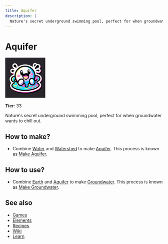 ```yaml
---
title: Aquifer
description: |
  Nature's secret underground swimming pool, perfect for when groundwater wants to chill out.
---
```

# Aquifer

![](../images/item.aquifer.png)

**Tier**: 33

Nature's secret underground swimming pool, perfect for when groundwater wants to chill out.

## How to make?

* Combine [Water](/wiki/elements/water) and [Watershed](/wiki/elements/watershed) to make [Aquifer](/wiki/elements/aquifer). This process is known as [Make Aquifer](/wiki/recipes/make-aquifer).

## How to use?

* Combine [Earth](/wiki/elements/earth) and [Aquifer](/wiki/elements/aquifer) to make [Groundwater](/wiki/elements/groundwater). This process is known as [Make Groundwater](/wiki/recipes/make-groundwater).

## See also

* [Games](/wiki/games)
* [Elements](/wiki/elements)
* [Recipes](/wiki/recipes)
* [Wiki](/wiki/index)
* [Learn](/learn/index)